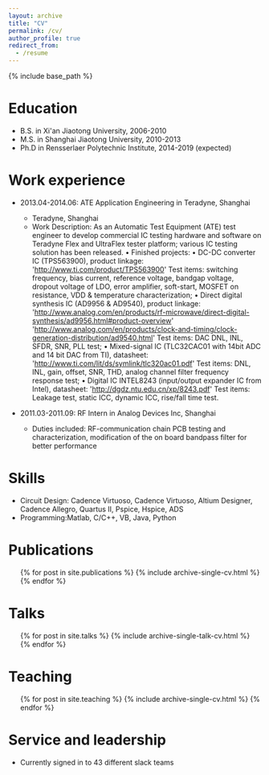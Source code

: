 ```yaml
---
layout: archive
title: "CV"
permalink: /cv/
author_profile: true
redirect_from:
  - /resume
---
```


{% include base_path %}

Education
======
* B.S. in Xi'an Jiaotong University, 2006-2010
* M.S. in Shanghai Jiaotong University, 2010-2013
* Ph.D in Rensserlaer Polytechnic Institute, 2014-2019 (expected)

Work experience
======
* 2013.04-2014.06: ATE Application Engineering in Teradyne, Shanghai
  * Teradyne, Shanghai
  * Work Description: As an Automatic Test Equipment (ATE) test engineer to develop commercial IC testing hardware and software on Teradyne Flex and UltraFlex tester platform; various IC testing solution has been released.
•	Finished projects:
•	DC-DC converter IC (TPS563900), product linkage: 'http://www.ti.com/product/TPS563900'
Test items: switching frequency, bias current, reference voltage, bandgap voltage, dropout voltage of LDO, error amplifier, soft-start, MOSFET on resistance, VDD & temperature characterization;
•	Direct digital synthesis IC (AD9956 & AD9540), product linkage: 
'http://www.analog.com/en/products/rf-microwave/direct-digital-synthesis/ad9956.html#product-overview'
'http://www.analog.com/en/products/clock-and-timing/clock-generation-distribution/ad9540.html'
Test items: DAC DNL, INL, SFDR, SNR, PLL test;
•	Mixed-signal IC (TLC32CAC01 with 14bit ADC and 14 bit DAC from TI), datasheet: 'http://www.ti.com/lit/ds/symlink/tlc320ac01.pdf'
Test items: DNL, INL, gain, offset, SNR, THD, analog channel filter frequency response test;
•	Digital IC INTEL8243 (input/output expander IC from Intel), datasheet:
'http://dgdz.ntu.edu.cn/xp/8243.pdf'
Test items: Leakage test, static ICC, dynamic ICC, rise/fall time test.


* 2011.03-2011.09: RF Intern in Analog Devices Inc, Shanghai
  * Duties included: RF-communication chain PCB testing and characterization, modification of the on board bandpass filter for better performance
  
Skills
======
* Circuit Design: Cadence Virtuoso, Cadence Virtuoso, Altium Designer, Cadence Allegro, Quartus II, Pspice, Hspice, ADS
* Programming:Matlab, C/C++, VB, Java, Python

Publications
======
  <ul>{% for post in site.publications %}
    {% include archive-single-cv.html %}
  {% endfor %}</ul>
  
Talks
======
  <ul>{% for post in site.talks %}
    {% include archive-single-talk-cv.html %}
  {% endfor %}</ul>
  
Teaching
======
  <ul>{% for post in site.teaching %}
    {% include archive-single-cv.html %}
  {% endfor %}</ul>
  
Service and leadership
======
* Currently signed in to 43 different slack teams
